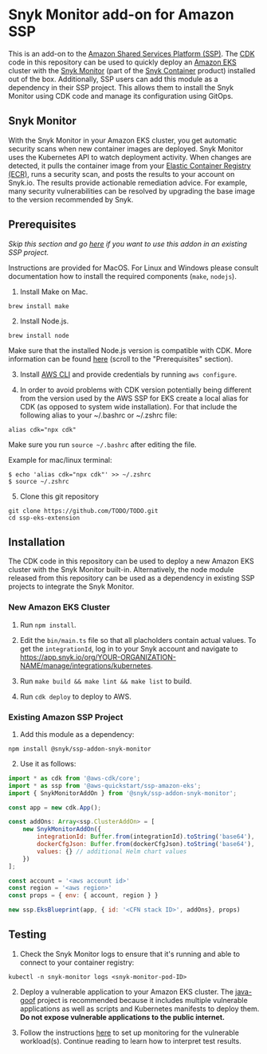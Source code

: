 # Snyk Monitor add-on for Amazon SSP
This is an add-on to the [Amazon Shared Services Platform (SSP)](https://aws-quickstart.github.io/ssp-amazon-eks/). The [CDK](https://aws.amazon.com/cdk/) code in this repository can be used to quickly deploy an [Amazon EKS](https://aws.amazon.com/eks/) cluster with the [Snyk Monitor](https://github.com/snyk/kubernetes-monitor) (part of the [Snyk Container](https://snyk.io/product/container-vulnerability-management/) product) installed out of the box. Additionally, SSP users can add this module as a dependency in their SSP project. This allows them to install the Snyk Monitor using CDK code and manage its configuration using GitOps.

## Snyk Monitor
With the Snyk Monitor in your Amazon EKS cluster, you get automatic security scans when new container images are deployed. Snyk Monitor uses the Kubernetes API to watch deployment activity. When changes are detected, it pulls the container image from your [Elastic Container Registry (ECR)](), runs a security scan, and posts the results to your account on Snyk.io. The results provide actionable remediation advice. For example, many security vulnerabilities can be resolved by upgrading the base image to the version recommended by Snyk.

## Prerequisites
_Skip this section and go [here](#existing-amazon-ssp-project) if you want to use this addon in an existing SSP project._

Instructions are provided for MacOS. For Linux and Windows please consult documentation how to install the required components (`make`, `nodejs`).

1. Install Make on Mac.
```
brew install make
```
2. Install Node.js.
```
brew install node
```

Make sure that the installed Node.js version is compatible with CDK. More information can be found [here](https://docs.aws.amazon.com/cdk/latest/guide/getting_started.html#:~:text=All%20AWS%20CDK,a%20different%20recommendation.) (scroll to the "Prerequisites" section).

3. Install [AWS CLI](https://docs.aws.amazon.com/cli/latest/userguide/getting-started-install.html) and provide credentials by running `aws configure`. 

4. In order to avoid problems with CDK version potentially being different from the version used by the AWS SSP for EKS create a local alias for CDK (as opposed to system wide installation). For that include the following alias to your ~/.bashrc or ~/.zshrc file:

```
alias cdk="npx cdk"
```
Make sure you run `source ~/.bashrc` after editing the file. 

Example for mac/linux terminal:

```
$ echo 'alias cdk="npx cdk"' >> ~/.zshrc
$ source ~/.zshrc
```

5. Clone this git repository
```
git clone https://github.com/TODO/TODO.git
cd ssp-eks-extension
```

## Installation
The CDK code in this repository can be used to deploy a new Amazon EKS cluster with the Snyk Monitor built-in. Alternatively, the node module released from this repository can be used as a dependency in existing SSP projects to integrate the Snyk Monitor.

### New Amazon EKS Cluster
1. Run `npm install`.

2. Edit the `bin/main.ts` file so that all placholders contain actual values. To get the `integrationId`, log in to your Snyk account and navigate to https://app.snyk.io/org/YOUR-ORGANIZATION-NAME/manage/integrations/kubernetes.

2. Run `make build && make lint && make list` to build.

3. Run `cdk deploy` to deploy to AWS.

### Existing Amazon SSP Project
1. Add this module as a dependency:
```
npm install @snyk/ssp-addon-snyk-monitor
```

2. Use it as follows:
```js
import * as cdk from '@aws-cdk/core';
import * as ssp from '@aws-quickstart/ssp-amazon-eks';
import { SnykMonitorAddOn } from '@snyk/ssp-addon-snyk-monitor';

const app = new cdk.App();

const addOns: Array<ssp.ClusterAddOn> = [
    new SnykMonitorAddOn({
        integrationId: Buffer.from(integrationId).toString('base64'),
        dockerCfgJson: Buffer.from(dockerCfgJson).toString('base64'),
        values: {} // additional Helm chart values
    })
];

const account = '<aws account id>'
const region = '<aws region>'
const props = { env: { account, region } }

new ssp.EksBlueprint(app, { id: '<CFN stack ID>', addOns}, props)
```

## Testing
1. Check the Snyk Monitor logs to ensure that it's running and able to connect to your container registry:
```
kubectl -n snyk-monitor logs <snyk-monitor-pod-ID>
```
2. Deploy a vulnerable application to your Amazon EKS cluster. The [java-goof](https://github.com/snyk-labs/java-goof) project is recommended because it includes multiple vulnerable applications as well as scripts and Kubernetes manifests to deploy them. **Do not expose vulnerable applications to the public internet.**

3. Follow the instructions [here](https://docs.snyk.io/products/snyk-container/image-scanning-library/kubernetes-workload-and-image-scanning/adding-kubernetes-workloads-for-security-scanning#manually-add-workloads) to set up monitoring for the vulnerable workload(s). Continue reading to learn how to interpret test results.
